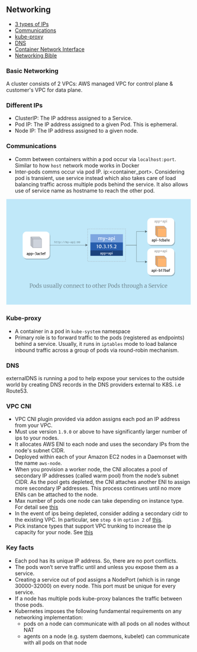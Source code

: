 ## Networking

- [3 types of IPs](#different-ips)
- [Communications](#communications)
- [kube-proxy](#kube-proxy)
- [DNS](#dns)
- [Container Network Interface](#CNI)
- [Networking Bible](https://medium.com/google-cloud/understanding-kubernetes-networking-services-f0cb48e4cc82)

### Basic Networking

A cluster consists of 2 VPCs: AWS managed VPC for control plane & customer's VPC for data plane.

### Different IPs

- ClusterIP: The IP address assigned to a Service.
- Pod IP: The IP address assigned to a given Pod. This is ephemeral.
- Node IP: The IP address assigned to a given node.

### Communications

- Comm between containers within a pod occur via `localhost:port`. Similar to how `host` network mode works in Docker
- Inter-pods comms occur via pod IP. ip:<container_port>. Considering pod is transient, use service instead which also takes care of load balancing traffic across multiple pods behind the service. It also allows use of service name as hostname to reach the other pod.

[<img src="./inter-pod-comm.png" width="500"/>](./inter-pod-comm.png)

### Kube-proxy

- A container in a pod in `kube-system` namespace
- Primary role is to forward traffic to the pods (registered as endpoints) behind a service. Usually, it runs in `iptables` mode to load balance inbound traffic across a group of pods via round-robin mechanism.

### DNS

externalDNS is running a pod to help expose your services to the outside world by creating DNS records in the DNS providers external to K8S. i.e Route53.

### VPC CNI

- VPC CNI plugin provided via addon assigns each pod an IP address from your VPC.
- Must use version `1.9.0` or above to have significantly larger number of ips to your nodes.
- It allocates AWS ENI to each node and uses the secondary IPs from the node's subnet CIDR.
- Deployed within each of your Amazon EC2 nodes in a Daemonset with the name `aws-node`.
- When you provision a worker node, the CNI allocates a pool of secondary IP addresses (called warm pool) from the node’s subnet CIDR. As the pool gets depleted, the CNI attaches another ENI to assign more secondary IP addresses. This process continues until no more ENIs can be attached to the node.
- Max number of pods one node can take depending on instance type. For detail see [this](https://github.com/awslabs/amazon-eks-ami/blob/master/files/eni-max-pods.txt)
- In the event of ips being depleted, consider adding a secondary cidr to the existing VPC. In particular, see `step 6` in `option 2` of [this](https://aws.amazon.com/blogs/containers/optimize-ip-addresses-usage-by-pods-in-your-amazon-eks-cluster/).
- Pick instance types that support VPC trunking to increase the ip capacity for your node. See [this](https://docs.aws.amazon.com/AmazonECS/latest/developerguide/container-instance-eni.html#eni-trunking-supported-instance-types)

### Key facts

- Each pod has its unique IP address. So, there are no port conflicts.
- The pods won’t serve traffic until and unless you expose them as a service.
- Creating a service out of pod assigns a NodePort (which is in range 30000-32000) on every node. This port must be unique for every service.
- If a node has multiple pods kube-proxy balances the traffic between those pods.
- Kubernetes imposes the following fundamental requirements on any networking implementation:
  - pods on a node can communicate with all pods on all nodes without NAT
  - agents on a node (e.g. system daemons, kubelet) can communicate with all pods on that node
